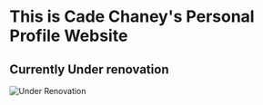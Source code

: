 
# This is Cade Chaney's Personal Profile Website

## Currently Under renovation

![Under Renovation](https://github.com/cadechaney/personal-profile/assets/121843832/a26c7443-a040-4e90-88f4-3eb85d1991df)
